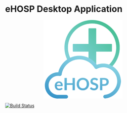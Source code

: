 eHOSP Desktop Application
==========================

<p align="center"> 
  <a href="http://ehosp.azurewebsites.net" target="_blank">
    <img src="public/img/256x256.png" align="center"/>
  </a> 
</p>


[![Build Status](https://travis-ci.org/ehosp/eHOSP-Services-Desktop-CE.svg?branch=master)](https://travis-ci.org/ehosp/eHOSP-Services-Desktop-CE)
